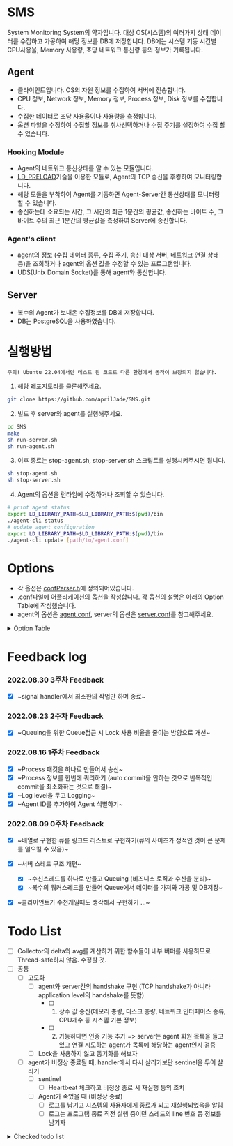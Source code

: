 # SMS
System Monitoring System의 약자입니다. 대상 OS(시스템)의 여러가지 상태 데이터를 수집하고 가공하여 해당 정보를 DB에 저장합니다.
DB에는 시스템 기동 시간별 CPU사용율, Memory 사용량, 초당 네트워크 통신량 등의 정보가 기록됩니다.
 

## Agent
- 클라이언트입니다. OS의 자원 정보를 수집하여 서버에 전송합니다.
- CPU 정보, Network 정보, Memory 정보, Process 정보, Disk 정보를 수집합니다.
- 수집한 데이터로 초당 사용율이나 사용량을 측정합니다.
- 옵션 파일을 수정하여 수집할 정보를 취사선택하거나 수집 주기를 설정하여 수집 할 수 있습니다.
### Hooking Module
- Agent의 네트워크 통신상태를 알 수 있는 모듈입니다. 
- [LD_PRELOAD](https://man7.org/linux/man-pages/man8/ld.so.8.html)기술을 이용한 모듈로, Agent의 TCP 송신을 후킹하여 모니터링합니다.
- 해당 모듈을 부착하여 Agent를 기동하면 Agent-Server간 통신상태를 모니터링 할 수 있습니다.
- 송신하는데 소요되는 시간, 그 시간의 최근 1분간의 평균값, 송신하는 바이트 수, 그 바이트 수의 최근 1분간의 평균값을 측정하여 Server에 송신합니다. 
### Agent's client
- agent의 정보 (수집 데이터 종류, 수집 주기, 송신 대상 서버, 네트워크 연결 상태 등)을 조회하거나 agent의 옵션 값을 수정할 수 있는 프로그램입니다.
- UDS(Unix Domain Socket)를 통해 agent와 통신합니다.

## Server
- 복수의 Agent가 보내온 수집정보를 DB에 저장합니다. 
- DB는 PostgreSQL을 사용하였습니다.


# 실행방법

```
주의! Ubuntu 22.04에서만 테스트 된 코드로 다른 환경에서 동작이 보장되지 않습니다.
```

1. 해당 레포지토리를 클론해주세요.
```bash
git clone https://github.com/aprilJade/SMS.git
```
2. 빌드 후 server와 agent를 실행해주세요.
```bash
cd SMS
make
sh run-server.sh
sh run-agent.sh
```
3. 이후 종료는 stop-agent.sh, stop-server.sh 스크립트를 실행시켜주시면 됩니다.
```bash
sh stop-agent.sh
sh stop-server.sh
```
4. Agent의 옵션을 런타임에 수정하거나 조회할 수 있습니다.
```bash
# print agent status
export LD_LIBRARY_PATH=$LD_LIBRARY_PATH:$(pwd)/bin
./agent-cli status
# update agent configuration
export LD_LIBRARY_PATH=$LD_LIBRARY_PATH:$(pwd)/bin
./agent-cli update [path/to/agent.conf] 
```

# Options
- 각 옵션은 [confParser.h](https://github.com/aprilJade/SMS/blob/main/libs/SMSutils/includes/confParser.h)에 정의되어있습니다.
- .conf파일에 어플리케이션의 옵션을 작성합니다. 각 옵션의 설명은 아래의 Option Table에 작성했습니다.
- agent의 옵션은 [agent.conf](https://github.com/aprilJade/SMS/blob/main/agent.conf), server의 옵션은 [server.conf](https://github.com/aprilJade/SMS/blob/main/server.conf)를 참고해주세요.

<details>
<summary>Option Table</summary>
<div>

### agent options
| 옵션 | 설명 | 예시 |
|---|---|---|
| ID | Agent의 ID | agent001 |
| HOST_ADDRESS | 연결할 서버의 IP주소 | 127.0.0.1 |
| HOST_PORT | 연결할 서버의 Port번호 | 4242 |
| RUN_AS_DAEMON | Daemon으로 실행할지 여부 | true / false |
| LOG_LEVEL | 로깅 레벨 설정 | default / debug |
| LOG_PATH | 로그 저장 경로 | /path/to/log |
| RUN_CPU_COLLECTOR | CPU 정보 수집 여부 | true / false |
| CPU_COLLECTION_PERIOD | CPU 정보 수집 주기 (ms) | 1000 (minimum 500) |
| RUN_MEM_COLLECTOR | Memory 정보 수집 여부 | true / false |
| MEM_COLLECTION_PERIOD | Memory 정보 수집 주기 (ms) | 1000 (minimum 500) |
| RUN_NET_COLLECTOR | Network 정보 수집 여부 | true / false |
| NET_COLLECTION_PERIOD | Network 정보 수집 주기 (ms) | 1000 (minimum 500) |
| RUN_PROC_COLLECTOR | Process 정보 수집 여부 | true / false |
| PROC_COLLECTION_PERIOD | Process 정보 수집 주기 (ms) | 1000 (minimum 500) |
| RUN_DISK_COLLECTOR | Disk 정보 수집 여부 | true / false |
| DISK_COLLECTIONS_PERIOD | Disk 정보 수집 주기 (ms) | 1000 (minimum 500) |

### server options
| 옵션 | 설명 | 예시 |
|---|---|---|
| LISTEN_PORT | 수신할 Port번호 | 4242 |
| MAX_CONN | 연결가능한 agent 최대 개수 | 128 |
| WORKER_COUNT | 패킷을 처리할 Worker 스레드 개수 | 4 (maximum 16) |
| RUN_AS_DAEMON | Daemon으로 실행할지 여부 | true / false |
| LOG_LEVEL | 로깅 레벨 설정 | default / debug |
| LOG_PATH | 로그 저장 경로 | /path/to/log |
| CPU_UTILIZATION_THRESHOLD | CPU 사용율 임계값 | 75.5% |
| MEMORY_USAGE_THRESHOLD | 메모리 사용율 임계값 | 50% |
| SWAP_USAGE_THRESHOLD | 스왑 공간 사용율 임계값 | 50% |
| SEND_BYTES_THRESHOLD | 초당 송신 바이트 수 임계값 | 128 kB (B, kB, MB, GB) |
| RECEIVE_BYTES_THRESHOLD | 초당 수신 바이트 수 임계값 | 128 kB (B, kB, MB, GB) |

<div>
</details>

# Feedback log

### 2022.08.30 3주차 Feedback
- [x] ~signal handler에서 최소한의 작업만 하며 종료~
       
### 2022.08.23 2주차 Feedback
- [x] ~Queuing을 위한 Queue접근 시 Lock 사용 비율을 줄이는 방향으로 개선~

### 2022.08.16 1주차 Feedback
- [x] ~Process 패킷을 하나로 만들어서 송신~
- [x] ~Process 정보를 한번에 쿼리하기 (auto commit을 안하는 것으로 반복적인 commit을 최소화하는 것으로 해결)~
- [x] ~Log level을 두고 Logging~
- [x] ~Agent ID를 추가하여 Agent 식별하기~

### 2022.08.09 0주차 Feedback
- [x] ~배열로 구현한 큐를 링크드 리스트로 구현하기(큐의 사이즈가 정적인 것이 큰 문제를 일으킬 수 있음)~
- [x] ~서버 스레드 구조 개편~
  - [x] ~수신스레드를 하나로 만들고 Queuing (비즈니스 로직과 수신을 분리)~
  - [x] ~복수의 워커스레드를 만들어 Queue에서 데이터를 가져와 가공 및 DB저장~
- [x] ~클라이언트가 수천개일때도 생각해서 구현하기 ...~


# Todo List
- [ ] Collector의 delta와 avg를 계산하기 위한 함수들이 내부 버퍼를 사용하므로 Thread-safe하지 않음. 수정할 것.
- [ ] 공통
  - [ ] 고도화
    - [ ] agent와 server간의 handshake 구현 (TCP handshake가 아니라 application level의 handshake를 뜻함)
      - [ ] 1. 상수 값 송신(메모리 총량, 디스크 총량, 네트워크 인터페이스 종류, CPU개수 등 시스템 기본 정보)
      - [ ] 2. 가능하다면 인증 기능 추가 => server는 agent 회원 목록을 들고있고 연결 시도하는 agent가 목록에 해당하는 agent인지 검증
    - [ ] Lock을 사용하지 않고 동기화를 해보자
  - [ ] agent가 비정상 종료될 때, handler에서 다시 살리기보단 sentinel을 두어 살리기
    - [ ] sentinel
      - [ ] Heartbeat 체크하고 비정상 종료 시 재실행 등의 조치
    - [ ] Agent가 죽었을 때 (비정상 종료)
      - [ ] 로그를 남기고 시스템의 사용자에게 종료가 되고 재실행되었음을 알림
      - [ ] 로그는 프로그램 종료 직전 실행 중이던 스레드의 line 번호 등 정보를 남기자 

<details>
<summary>Checked todo list</summary>
<div>

- [x] ~공통~
  - [x] ~패킷 데이터 자료형 다시 생각해보기 (man 5 proc 참조(각 자료에 대한 자료형 명시되어있음))~
  - [x] ~동적 라이브러리로 분할하기~
    - [x] ~SMSutils - Logger, Queue, ...~
    - [x] ~collector - CPU, Memory, Network, Process, ...~
  - [x] ~Logger~
    - [x] ~서버와 클라이언트의 동작을 로깅하기 위한 로깅 라이브러리 제작~
    - [x] ~로깅은 저장소 설계 (파일에 text or DB)~
      - [x] ~log폴더 없을 시 생성하여 일자별로 로깅~
    - [x] ~로그 포맷 설계~
    - [x] ~printf에서 Log()로 전환~
      - [x] ~Sender~
      - [x] ~CPU Routine~
      - [x] ~Memory Routine~
      - [x] ~Network Routine~
      - [x] ~Process Routine~
  - [x] ~signature검증법 개선 (strncmp()말고 좀더 좋게...)~
  - [x] ~고도화~
    - [x] ~delta값과 average값 계산~
      - [x] ~delta값은 cpu 사용율, 메모리 사용율, 디스크 사용율, 네트워크 송수신 패킷수, 네트워크 송수신 바이트수를 계산 (모든 값은 초당 값으로 계산)~
      - [x] ~average값은 1시간 단위의 delta값을 측정 (1시간 평균 cpu사용율 등)~
  - [x] ~Logger 고도화~
    - [x] ~프로그램 실행 중 날짜가 바뀌었을 때 자동으로 파일 변경~


- [x] ~Agent~
  - [x] ~Deamon으로 전환~
  - [x] ~데이터 수집하여 패킷으로 만들고 송신하기 (각 정보별로 스레드 동작)~
    - [x] ~CPU 정보~
    - [x] ~메모리 정보~
    - [x] ~네트워크 정보~
    - [x] ~프로세스 정보~
  - [x] ~실행 옵션 처리~
    - [x] ~각 옵션은 옵션 매개변수를 함께 사용해야함 (ex. ./agent -C 3000 -m 2500 -p 10000 -n 500)~
    - [x] ~-C 옵션: CPU 정보 수집~
    - [x] ~-m 옵션: memory 정보 수집~
    - [x] ~-p 옵션: 모든 프로세스 정보 수집~
    - [x] ~-n 옵션: 네트워크 정보수집~
    - [x] ~각 옵션에 대한 매개변수: 밀리초 단위로 표현하며 수집 주기를 의미~
  - [x] ~Daemon 전환 준비~
    - [x] ~연결이 끊겨도 프로세스가 죽으면 안된다.~
      - [x] ~연결이 끊겼을 때, 특정 횟수를 특정 주기로 재연결을 시도해야함~
      - [x] ~설정한 횟수만큼 재연결 시도를 했음에도 재연결이 되지 않으면 프로세스 종료~
    - [x] ~표준 출력이나 에러 출력으로 출력하면 안되고 Log를 남긴다.~
        - [x] ~자체제작 Log라이브러리를 통해 Logging~
  - [x] ~고도화~
    - [x] ~Disk 정보 수집 및 전송~
    - [x] ~변동없는 데이터는 최초에 한번만 서버에 송신하고, 그 이후에는 송신하지 않기~
    - [x] ~실행 옵션 고도화~
      - [x] ~각 옵션마다 수집 주기 미입력 시 기본값 세팅 후 수집~
      - [x] ~옵션의 수집 주기가 기본값보다 낮을 시 기본값으로 세팅 후 수집~
      - [x] ~Log 저장 경로 옵션으로 입력. 미입력시 기본값~ 
      - [x] ~agent 종료 시 로깅~
        - [x] ~Daemon이면 종료시킬 때 시그널을 보내서 할텐데, 종료 때 시그널이 무엇인지 조사하여 처리~
          - [x] ~Abort~
          - [x] ~Segfault~
          - [x] ~Bus Error~
- [x] ~임계치 설정하기~
- [x] ~런타임에 설정 값 변경기능 추가~
  - [x] ~수집 스레드 ON/OFF~
  - [x] ~수집 주기 변경~
  - [x] ~로그 레벨 변경~
- [x] ~델타값과 평균값이 저장된 DB를 조회해보았을 때 최초에 송신하는 값은 음수임 (처리할 것...)~
  
- [x] ~Server~
  - [x] ~간단한 테스팅을 위한 TCP 서버 구현~
    - [x] ~싱글 스레드~
    - [x] ~연결 클라이언트 1개~
    - [x] ~패킷 수신 후 파싱하여 Agent 출력처럼 출력하기~
  - [x] ~약간 업그레이드~
    - [x] ~멀티 스레딩~
    - [x] ~연결 클라이언트는 agent의 스레드 수 만큼~
  - [x] ~멀티 프로세싱~
    - [x] ~각 커넥션 별로 프로세스 생성 후 패킷 수신~
  - [x] ~규격과 일치 하지 않은 패킷 받을 시 연결 종료~
    - [x] ~패킷에 적혀있는 정보를 이용하여 패킷 총 사이즈와 receive 사이즈를 비교~
    - [x] ~패킷에 적혀있는 시그니쳐 검사~ 
  - [x] ~DB 관련 처리~
    - [x] ~각종 수집 정보 저장~
      - [x] ~CPU 정보 저장~
      - [x] ~Memory 정보 저장~
      - [x] ~Network 정보 저장~
      - [x] ~Process 정보 저장~
      - [x] ~Disk 정보 저장~
    - [x] ~N개의 Worker 스레드에서 하나의 DB 커넥션에 문제없이 Query할 수 있도록 처리 (locking)~
  - [x] ~시스템 로깅 하기~
    - [x] ~server 시작 혹은 종료 혹은 에러 등~
  - [x] ~Daemon 전환~
    - [x] ~서버가 동작 중일 때 agent는 언제든 다시 연결 가능하게 한다.~
    - [x] ~표준 출력이나 에러 출력으로 출력하면 안되고 Log를 남긴다.~
      - [x] ~자체제작 Log라이브러리를 통해 Logging~
  - [x] ~UDP 통신 스레드 생성~
- [x] ~LD-PRELOAD~
- [x] ~학습 및 이해하기~
- [x] ~구현하기~
  - [x] ~송신하는 패킷 후킹하여 송신하기~
  - [x] ~Before 패킷과 After 패킷 설계하기~
  - [x] ~Before 패킷과 After 패킷 송수신하기~
<div>
</details>
